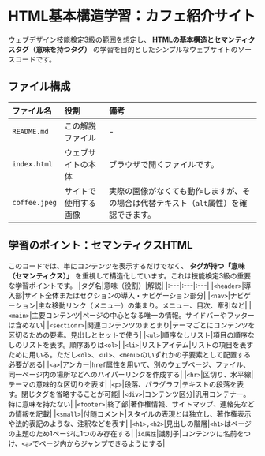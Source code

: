 # HTML基本構造学習：カフェ紹介サイト
ウェブデザイン技能検定3級の範囲を想定し、 **HTMLの基本構造とセマンティクスタグ（意味を持つタグ）** の学習を目的としたシンプルなウェブサイトのソースコードです。

## ファイル構成
|ファイル名|役割|備考|
|:---|:---|:---|
|`README.md`|この解説ファイル|-|
|`index.html`|ウェブサイトの本体|ブラウザで開くファイルです。|
|`coffee.jpeg`|サイトで使用する画像|実際の画像がなくても動作しますが、その場合は代替テキスト（`alt`属性）を確認できます。|

## 学習のポイント：セマンティクスHTML
このコードでは、単にコンテンツを表示するだけでなく、 **タグが持つ「意味（セマンティクス）」** を重視して構造化しています。これは技能検定3級の重要な学習ポイントです。
|タグ名|意味（役割）|解説|
|:---|:---|:---|
|`<header>`|導入部|サイト全体またはセクションの導入・ナビゲーション部分|
|`<nav>`|ナビゲーション|主な移動リンク（メニュー）の集まり。メニュー、目次、牽引など|
|`<main>`|主要コンテンツ|ページの中心となる唯一の情報。サイドバーやフッターは含めない|
|`<sectionr>`|関連コンテンツのまとまり|テーマごとにコンテンツを区切るための要素。見出しとセットで使う|
|`<ul>`|順序なしリスト|項目の順序なしのリストを表す。順序ありは`<ol>`|
|`<li>`|リストアイテム|リストの項目を表すために用いる。ただし`<ol>`、`<ul>`、`<menu>`のいずれかの子要素として配置する必要がある|
|`<a>`|アンカー|`href`属性を用いて、別のウェブページ、ファイル、同一ページ内の場所などへのハイパーリンクを作成する|
|`<hr>`|区切り、水平線|テーマの意味的な区切りを表す|
|`<p>`|段落、パラグラフ|テキストの段落を表す。閉じタグを省略することが可能|
|`<div>`|コンテンツ区分|汎用コンテナー。特に意味を持たない|
|`<footer>`|終了部|著作権情報、サイトマップ、連絡先などの情報を記載|
|`<small>`|付随コメント|スタイルの表現とは独立し、著作権表示や法的表記のような、注釈などを表す|
|`<h1>,<h2>`|見出しの階層|`<h1>`はページの主題のため1ページに1つのみ存在する|
|`id属性`|識別子|コンテンツに名前をつけ、`<a>`でページ内からジャンプできるようにする|
